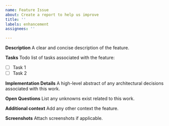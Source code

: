 ```yaml
---
name: Feature Issue
about: Create a report to help us improve
title: ''
labels: enhancement
assignees: ''

---
```


**Description**
A clear and concise description of the feature.

**Tasks**
Todo list of tasks associated with the feature:
- [ ] Task 1
- [ ] Task 2

**Implementation Details**
A high-level abstract of any architectural decisions associated with this work.

**Open Questions**
List any unknowns exist related to this work.

**Additional context**
Add any other context the feature.

**Screenshots**
Attach screenshots if applicable.

